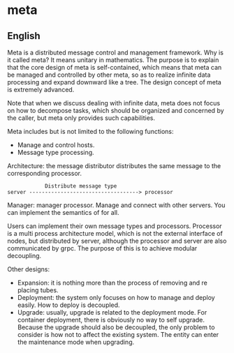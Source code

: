 # meta

## English

Meta is a distributed message control and management framework. Why is it called meta? It means unitary in mathematics. The purpose is to explain that the core design of meta is self-contained, which means that meta can be managed and controlled by other meta, so as to realize infinite data processing and expand downward like a tree. The design concept of meta is extremely advanced.

Note that when we discuss dealing with infinite data, meta does not focus on how to decompose tasks, which should be organized and concerned by the caller, but meta only provides such capabilities.

Meta includes but is not limited to the following functions:
* Manage and control hosts.
* Message type processing.

Architecture: the message distributor distributes the same message to the corresponding processor.
```
            Distribute message type
server -----------------------------------> processor
```

Manager: manager processor. Manage and connect with other servers. You can implement the semantics of for all.

Users can implement their own message types and processors. Processor is a multi process architecture model, which is not the external interface of nodes, but distributed by server, although the processor and server are also communicated by grpc. The purpose of this is to achieve modular decoupling.

Other designs:
* Expansion: it is nothing more than the process of removing and re placing tubes.
* Deployment: the system only focuses on how to manage and deploy easily. How to deploy is decoupled.
* Upgrade: usually, upgrade is related to the deployment mode. For container deployment, there is obviously no way to self upgrade. Because the upgrade should also be decoupled, the only problem to consider is how not to affect the existing system. The entity can enter the maintenance mode when upgrading.
